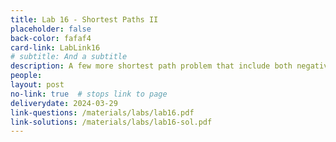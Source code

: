 ```yaml
---
title: Lab 16 - Shortest Paths II 
placeholder: false
back-color: fafaf4
card-link: LabLink16
# subtitle: And a subtitle
description: A few more shortest path problem that include both negative edges and cycles potentially requiring algorithms other than Dijkstra's.
people:
layout: post
no-link: true  # stops link to page 
deliverydate: 2024-03-29
link-questions: /materials/labs/lab16.pdf
link-solutions: /materials/labs/lab16-sol.pdf
---
```










